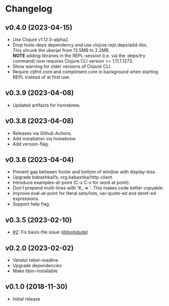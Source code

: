 # Changelog

## v0.4.0 (2023-04-15)

- Use Clojure v1.12.0-alpha2.
- Drop tools-deps dependency and use clojure.repl.deps/add-libs.  
  This shrunk the uberjar from 13.5MB to 2.2MB.  
  **NOTE** adding libraries in the REPL-session (i.e. via the :deps/try command) now requires Clojure CLI version >= 1.11.1.1273.
- Show warning for older versions of Clojure CLI.
- Require cljfmt.core and compliment.core in background when starting REPL instead of at first use.

## v0.3.9 (2023-04-08)

- Updated artifacts for homebrew.

## v0.3.8 (2023-04-08)

- Releases via Github Actions.
- Add installation via homebrew.
- Add version-flag.

## v0.3.6 (2023-04-04)

- Prevent gap between footer and bottom of window with display-less.
- Upgrade babashka/fs, org.babashka/http-client.
- Introduce examples-at-point (C-x C-x for word at point).
- Don't prepend multi-lines with '#_ => '. This makes code better copyable.
- Improve eval-at-point for literal sets/lists, var-quote-ed and deref-ed expressions.
- Support help flag.

## v0.3.5 (2023-02-10)

- [#2](https://github.com/eval/deps-try/pull/2): Fix basis-file issue ([@borkdude](https://github.com/borkdude))

## v0.2.0 (2023-02-02)

- Vendor rebel-readline
- Upgrade dependencies
- Make bbin-installable


## v0.1.0 (2018-11-30)

- Initial release
